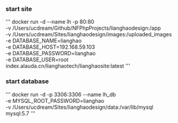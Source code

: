 ### start site ###
'''
docker run -d --name lh -p 80:80 \
    -v /Users/ucdream/Github/NFPhpProjects/lianghaodesign:/app \
    -v /Users/ucdream/Sites/lianghaodesign/images:/uploaded_images \
    -e DATABASE_NAME=lianghao \
    -e DATABASE_HOST=192.168.59.103 \
    -e DATABASE_PASSWORD=lianghao \
    -e DATABASE_USER=root \
    index.alauda.cn/lianghaotech/lianghaosite:latest
'''

### start database ###
'''
docker run -d -p 3306:3306 --name lh_db \
    -e MYSQL_ROOT_PASSWORD=lianghao \
    -v  /Users/ucdream/Sites/lianghaodesign/data:/var/lib/mysql \
    mysql:5.7
'''